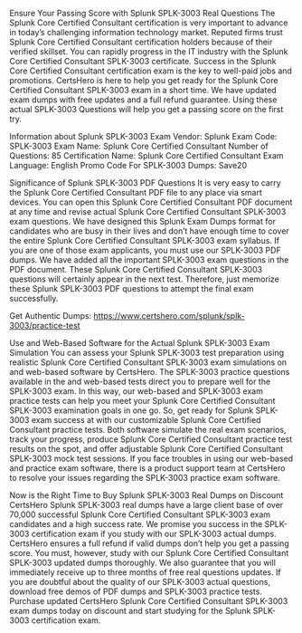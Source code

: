 Ensure Your Passing Score with Splunk SPLK-3003 Real Questions
The Splunk Core Certified Consultant certification is very important to advance in today’s challenging information technology market. Reputed firms trust Splunk Core Certified Consultant certification holders because of their verified skillset. You can rapidly progress in the IT industry with the Splunk Core Certified Consultant SPLK-3003 certificate. Success in the Splunk Core Certified Consultant certification exam is the key to well-paid jobs and promotions. CertsHero is here to help you get ready for the Splunk Core Certified Consultant SPLK-3003 exam in a short time. We have updated exam dumps with free updates and a full refund guarantee. Using these actual SPLK-3003 Questions will help you get a passing score on the first try.

Information about Splunk SPLK-3003 Exam
Vendor: Splunk
Exam Code: SPLK-3003
Exam Name: Splunk Core Certified Consultant
Number of Questions: 85
Certification Name: Splunk Core Certified Consultant
Exam Language: English
Promo Code For SPLK-3003 Dumps: Save20


Significance of Splunk SPLK-3003 PDF Questions
It is very easy to carry the Splunk Core Certified Consultant PDF file to any place via smart devices. You can open this Splunk Core Certified Consultant PDF document at any time and revise actual Splunk Core Certified Consultant SPLK-3003 exam questions. We have designed this Splunk Exam Dumps format for candidates who are busy in their lives and don’t have enough time to cover the entire Splunk Core Certified Consultant SPLK-3003 exam syllabus. If you are one of those exam applicants, you must use our SPLK-3003 PDF dumps. We have added all the important SPLK-3003 exam questions in the PDF document. These Splunk Core Certified Consultant SPLK-3003 questions will certainly appear in the next test. Therefore, just memorize these Splunk SPLK-3003 PDF questions to attempt the final exam successfully.

Get Authentic Dumps: https://www.certshero.com/splunk/splk-3003/practice-test

Use and Web-Based Software for the Actual Splunk SPLK-3003 Exam Simulation
You can assess your Splunk SPLK-3003 test preparation using realistic Splunk Core Certified Consultant SPLK-3003 exam simulations on and web-based software by CertsHero. The SPLK-3003 practice questions available in the and web-based tests direct you to prepare well for the SPLK-3003 exam. In this way, our web-based and SPLK-3003 exam practice tests can help you meet your Splunk Core Certified Consultant SPLK-3003 examination goals in one go. So, get ready for Splunk SPLK-3003 exam success at with our customizable Splunk Core Certified Consultant practice tests. Both software simulate the real exam scenarios, track your progress, produce Splunk Core Certified Consultant practice test results on the spot, and offer adjustable Splunk Core Certified Consultant SPLK-3003 mock test sessions. If you face troubles in using our web-based and practice exam software, there is a product support team at CertsHero to resolve your issues regarding the SPLK-3003 practice exam software.



Now is the Right Time to Buy Splunk SPLK-3003 Real Dumps on Discount
CertsHero Splunk SPLK-3003 real dumps have a large client base of over 70,000 successful Splunk Core Certified Consultant SPLK-3003 exam candidates and a high success rate. We promise you success in the SPLK-3003 certification exam if you study with our SPLK-3003 actual dumps. CertsHero ensures a full refund if valid dumps don’t help you get a passing score. You must, however, study with our Splunk Core Certified Consultant SPLK-3003 updated dumps thoroughly. We also guarantee that you will immediately receive up to three months of free real questions updates. If you are doubtful about the quality of our SPLK-3003 actual questions, download free demos of PDF dumps and SPLK-3003 practice tests. Purchase updated CertsHero Splunk Core Certified Consultant SPLK-3003 exam dumps today on discount and start studying for the Splunk SPLK-3003 certification exam.
